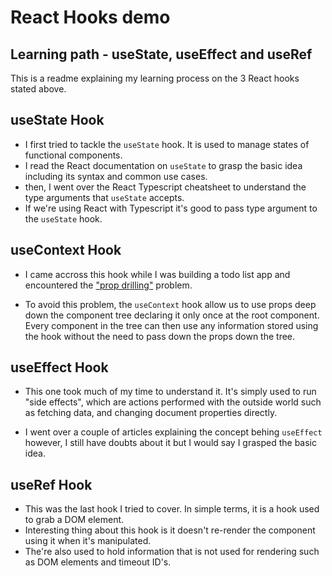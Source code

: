 # React Hooks demo

## Learning path - useState, useEffect and useRef

This is a readme explaining my learning process on the 3 React hooks stated above.

## useState Hook
- I first tried to tackle the ```useState``` hook. It is used to manage states of functional components.
- I read the React documentation on ```useState``` to grasp the basic idea including its syntax and common use cases.
- then, I went over the React Typescript cheatsheet to understand the type arguments that ```useState``` accepts.
- If we're using React with Typescript it's good to pass type argument to the ```useState``` hook.

## useContext Hook
- I came accross this hook while I was building a todo list app and encountered the ["prop drilling"](https://www.geeksforgeeks.org/what-is-prop-drilling-and-how-to-avoid-it/) problem.

- To avoid this problem, the ```useContext``` hook allow us to use props deep down the component tree declaring it only once at the root component. Every component in the tree can then use any information stored using the hook without the need to pass down the props down the tree.

## useEffect Hook
- This one took much of my time to understand it. It's simply used to run "side effects", which are actions performed with the outside world such as fetching data, and changing document properties directly.

- I went over a couple of articles explaining the concept behing ```useEffect``` however, I still have doubts about it but I would say I grasped the basic idea.

## useRef Hook
- This was the last hook I tried to cover. In simple terms, it is a hook used to grab a DOM element.
- Interesting thing about this hook is it doesn't re-render the component using it when it's manipulated.
- The're also used to hold information that is not used for rendering such as DOM elements and timeout ID's.